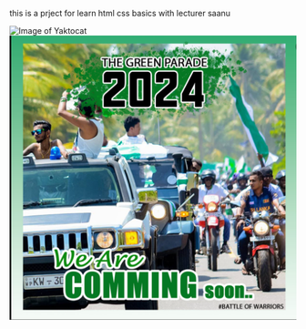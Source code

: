 this is a prject for learn html css basics with lecturer saanu

![Image of Yaktocat](https://octodex.github.com/images/yaktocat.png)
![Image of Yaktocat](assets/images/Screenshot%202024-03-19%20074203.png)